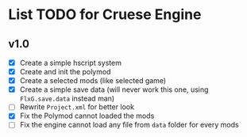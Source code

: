 # List TODO for Cruese Engine
## v1.0
- [X] Create a simple hscript system
- [X] Create and init the polymod
- [X] Create a selected mods (like selected game)
- [X] Create a simple save data (will never work this one, using `FlxG.save.data` instead man)
- [ ] Rewrite `Project.xml` for better look
- [X] Fix the Polymod cannot loaded the mods
- [ ] Fix the engine cannot load any file from `data` folder for every mods
